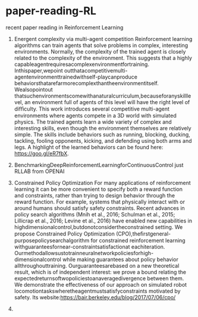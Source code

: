 # paper-reading-RL
recent paper reading in Reinforcement Learning

1. Energent complexity via multi-agent competition
Reinforcement learning algorithms can train agents that solve problems in complex, interesting environments. Normally, the complexity of the trained agent is closely related to the complexity of the environment. This suggests that a highly capableagentrequiresacomplexenvironmentfortraining. Inthispaper,wepoint outthatacompetitivemulti-agentenvironmenttrainedwithself-playcanproduce behaviorsthatarefarmorecomplexthantheenvironmentitself. Wealsopointout thatsuchenvironmentscomewithanaturalcurriculum,becauseforanyskilllevel, an environment full of agents of this level will have the right level of difﬁculty. This work introduces several competitive multi-agent environments where agents compete in a 3D world with simulated physics. The trained agents learn a wide variety of complex and interesting skills, even though the environment themselves are relatively simple. The skills include behaviors such as running, blocking, ducking, tackling, fooling opponents, kicking, and defending using both arms and legs. A highlight of the learned behaviors can be found here: https://goo.gl/eR7fbX.


2. BenchmarkingDeepReinforcementLearningforContinuousControl
just RLLAB from OPENAI

3. Constrained Policy Optimization
For many applications of reinforcement learning it can be more convenient to specify both a reward function and constraints, rather than trying to design behavior through the reward function. For example, systems that physically interact with or around humans should satisfy safety constraints. Recent advances in policy search algorithms (Mnih et al., 2016; Schulman et al., 2015; Lillicrap et al., 2016; Levine et al., 2016) have enabled new capabilities in highdimensionalcontrol,butdonotconsidertheconstrained setting. We propose Constrained Policy Optimization (CPO),theﬁrstgeneral-purposepolicysearchalgorithm for constrained reinforcement learning withguaranteesfornear-constraintsatisfactionat eachiteration. Ourmethodallowsustotrainneuralnetworkpoliciesforhigh-dimensionalcontrol while making guarantees about policy behavior allthroughouttraining. Ourguaranteesarebased on a new theoretical result, which is of independent interest: we prove a bound relating the expectedreturnsoftwopoliciestoanaveragedivergence between them. We demonstrate the effectiveness of our approach on simulated robot locomotiontaskswheretheagentmustsatisfyconstraints motivated by safety. 
Its website:https://bair.berkeley.edu/blog/2017/07/06/cpo/

4. 
